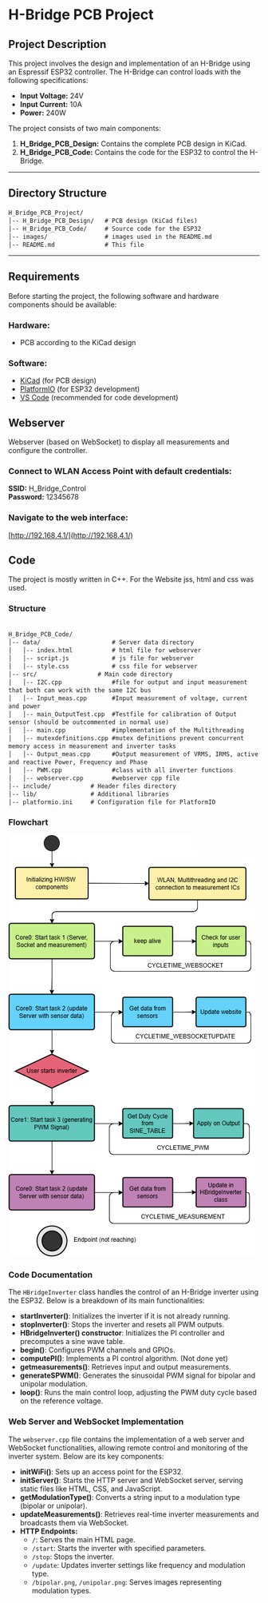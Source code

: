 # H-Bridge PCB Project

## Project Description
This project involves the design and implementation of an H-Bridge using an Espressif ESP32 controller. The H-Bridge can control loads with the following specifications:

- **Input Voltage:** 24V  
- **Input Current:** 10A  
- **Power:** 240W  

The project consists of two main components:  
1. **H_Bridge_PCB_Design:** Contains the complete PCB design in KiCad.  
2. **H_Bridge_PCB_Code:** Contains the code for the ESP32 to control the H-Bridge.  

---

## Directory Structure

```
H_Bridge_PCB_Project/
│-- H_Bridge_PCB_Design/   # PCB design (KiCad files)
│-- H_Bridge_PCB_Code/     # Source code for the ESP32
│-- images/                # images used in the README.md
│-- README.md              # This file
```

---

## Requirements
Before starting the project, the following software and hardware components should be available:

### Hardware:
- PCB according to the KiCad design  

### Software:
- [KiCad](https://www.kicad.org/) (for PCB design)  
- [PlatformIO](https://platformio.org/) (for ESP32 development)  
- [VS Code](https://code.visualstudio.com/) (recommended for code development)

## Webserver
Webserver (based on WebSocket) to display all measurements and configure the controller.

### Connect to WLAN Access Point with default credentials:

**SSID:** H_Bridge_Control  
**Password:** 12345678  

### Navigate to the web interface:

[http://192.168.4.1/](http://192.168.4.1/)

## Code
The project is mostly written in C++. For the Website jss, html and css was used.
### Structure
```

H_Bridge_PCB_Code/           
│-- data/                    # Server data directory
│   │-- index.html           # html file for webserver
│   │-- script.js            # js file for webserver
│   │-- style.css            # css file for webserver
│-- src/                 # Main code directory
│   │-- I2C.cpp              #file for output and input measurement that both can work with the same I2C bus
│   │-- Input_meas.cpp       #Input measurement of voltage, current and power 
│   │-- main_OutputTest.cpp  #Testfile for calibration of Output sensor (should be outcommented in normal use)
│   │-- main.cpp             #implementation of the Multithreading
│   │-- mutexdefinitions.cpp #mutex definitions prevent concurrent memory access in measurement and inverter tasks
│   │-- Output_meas.cpp      #Output measurement of VRMS, IRMS, active and reactive Power, Frequency and Phase
│   │-- PWM.cpp              #class with all inverter functions
│   │-- webserver.cpp        #webserver cpp file
│-- include/           # Header files directory
│-- lib/               # Additional libraries
│-- platformio.ini     # Configuration file for PlatformIO
```
### Flowchart
![Flowchart of the programm](images/Flowchart.png)

### Code Documentation

The `HBridgeInverter` class handles the control of an H-Bridge inverter using the ESP32. Below is a breakdown of its main functionalities:

- **startInverter()**: Initializes the inverter if it is not already running.
- **stopInverter()**: Stops the inverter and resets all PWM outputs.
- **HBridgeInverter() constructor**: Initializes the PI controller and precomputes a sine wave table.
- **begin()**: Configures PWM channels and GPIOs.
- **computePI()**: Implements a PI control algorithm. (Not done yet)
- **getmeasurements()**: Retrieves input and output measurements.
- **generateSPWM()**: Generates the sinusoidal PWM signal for bipolar and unipolar modulation.
- **loop()**: Runs the main control loop, adjusting the PWM duty cycle based on the reference voltage.

### Web Server and WebSocket Implementation
The `webserver.cpp` file contains the implementation of a web server and WebSocket functionalities, allowing remote control and monitoring of the inverter system. Below are its key components:

- **initWiFi()**: Sets up an access point for the ESP32.
- **initServer()**: Starts the HTTP server and WebSocket server, serving static files like HTML, CSS, and JavaScript.
- **getModulationType()**: Converts a string input to a modulation type (bipolar or unipolar).
- **updateMeasurements()**: Retrieves real-time inverter measurements and broadcasts them via WebSocket.
- **HTTP Endpoints:**
  - `/`: Serves the main HTML page.
  - `/start`: Starts the inverter with specified parameters.
  - `/stop`: Stops the inverter.
  - `/update`: Updates inverter settings like frequency and modulation type.
  - `/bipolar.png`, `/unipolar.png`: Serves images representing modulation types.
